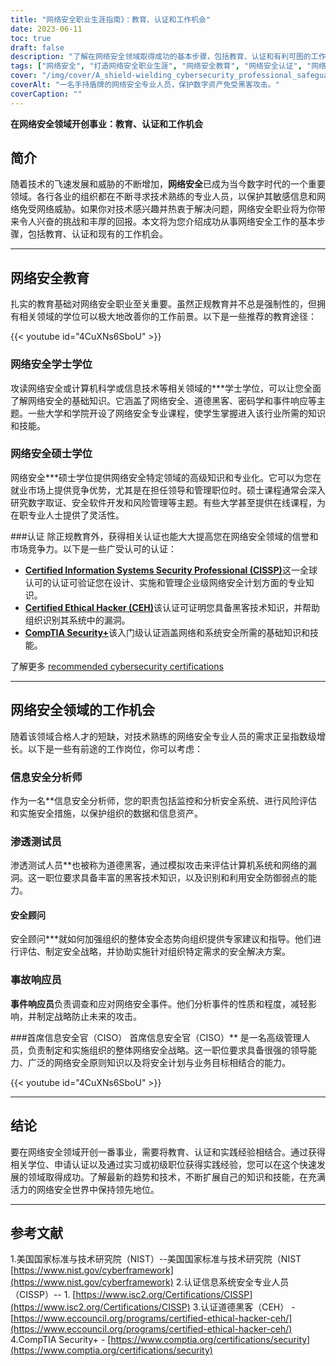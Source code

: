 ```yaml
---
title: "网络安全职业生涯指南》：教育、认证和工作机会"
date: 2023-06-11
toc: true
draft: false
description: "了解在网络安全领域取得成功的基本步骤，包括教育、认证和有利可图的工作前景。"
tags: ["网络安全", "打造网络安全职业生涯", "网络安全教育", "网络安全认证", "网络安全领域的工作机会", "技术职业", "网络安全教育", "网络安全职位", "网络安全行业", "网络安全专业人员", "网络安全技能", "网络安全", "信息安全", "网络安全分析员", "道德黑客", "网络安全顾问", "事件响应", "首席信息安全官", "网络安全战略", "网络安全学士学位", "网络安全硕士", "CISSP 认证", "CEH 认证", "CompTIA Security+ 认证", "网络安全就业市场", "数字取证", "网络安全风险管理", "安全软件开发", "数据保护", "网络安全趋势"]
cover: "/img/cover/A_shield-wielding_cybersecurity_professional_safeguarding.png"
coverAlt: "一名手持盾牌的网络安全专业人员，保护数字资产免受黑客攻击。"
coverCaption: ""
---
```


**在网络安全领域开创事业：教育、认证和工作机会**

## 简介
随着技术的飞速发展和威胁的不断增加，**网络安全**已成为当今数字时代的一个重要领域。各行各业的组织都在不断寻求技术熟练的专业人员，以保护其敏感信息和网络免受网络威胁。如果你对技术感兴趣并热衷于解决问题，网络安全职业将为你带来令人兴奋的挑战和丰厚的回报。本文将为您介绍成功从事网络安全工作的基本步骤，包括教育、认证和现有的工作机会。

______

## 网络安全教育
扎实的教育基础对网络安全职业至关重要。虽然正规教育并不总是强制性的，但拥有相关领域的学位可以极大地改善你的工作前景。以下是一些推荐的教育途径：

{{< youtube id="4CuXNs6SboU" >}}

### 网络安全学士学位
攻读网络安全或计算机科学或信息技术等相关领域的***学士学位，可以让您全面了解网络安全的基础知识。它涵盖了网络安全、道德黑客、密码学和事件响应等主题。一些大学和学院开设了网络安全专业课程，使学生掌握进入该行业所需的知识和技能。

### 网络安全硕士学位
网络安全***硕士学位提供网络安全特定领域的高级知识和专业化。它可以为您在就业市场上提供竞争优势，尤其是在担任领导和管理职位时。硕士课程通常会深入研究数字取证、安全软件开发和风险管理等主题。有些大学甚至提供在线课程，为在职专业人士提供了灵活性。

###认证
除正规教育外，获得相关认证也能大大提高您在网络安全领域的信誉和市场竞争力。以下是一些广受认可的认证：

- [**Certified Information Systems Security Professional (CISSP)**](https://simeononsecurity.com/articles/a-guide-to-earning-the-isc2-cissp-certification/)这一全球认可的认证可验证您在设计、实施和管理企业级网络安全计划方面的专业知识。
- [**Certified Ethical Hacker (CEH)**](https://simeononsecurity.com/articles/preparing-for-the-ceh-certified-ethical-hacker-certification-exam/)该认证可证明您具备黑客技术知识，并帮助组织识别其系统中的漏洞。
- [**CompTIA Security+**](https://simeononsecurity.com/articles/comptias-security-plus-sy0-601-what-do-you-need-to-know/)该入门级认证涵盖网络和系统安全所需的基础知识和技能。

了解更多 [recommended cybersecurity certifications](https://simeononsecurity.com/recommendations/certifications/)

______

## 网络安全领域的工作机会
随着该领域合格人才的短缺，对技术熟练的网络安全专业人员的需求正呈指数级增长。以下是一些有前途的工作岗位，你可以考虑：

### 信息安全分析师
作为一名**信息安全分析师，您的职责包括监控和分析安全系统、进行风险评估和实施安全措施，以保护组织的数据和信息资产。

### 渗透测试员
渗透测试人员**也被称为道德黑客，通过模拟攻击来评估计算机系统和网络的漏洞。这一职位要求具备丰富的黑客技术知识，以及识别和利用安全防御弱点的能力。

#### 安全顾问
安全顾问***就如何加强组织的整体安全态势向组织提供专家建议和指导。他们进行评估、制定安全战略，并协助实施针对组织特定需求的安全解决方案。

### 事故响应员
**事件响应员**负责调查和应对网络安全事件。他们分析事件的性质和程度，减轻影响，并制定战略防止未来的攻击。

###首席信息安全官（CISO）
首席信息安全官（CISO）** 是一名高级管理人员，负责制定和实施组织的整体网络安全战略。这一职位要求具备很强的领导能力、广泛的网络安全原则知识以及将安全计划与业务目标相结合的能力。

{{< youtube id="4CuXNs6SboU" >}}

______

## 结论
要在网络安全领域开创一番事业，需要将教育、认证和实践经验相结合。通过获得相关学位、申请认证以及通过实习或初级职位获得实践经验，您可以在这个快速发展的领域取得成功。了解最新的趋势和技术，不断扩展自己的知识和技能，在充满活力的网络安全世界中保持领先地位。

______

## 参考文献

1.美国国家标准与技术研究院（NIST）--美国国家标准与技术研究院（NIST [https://www.nist.gov/cyberframework](https://www.nist.gov/cyberframework)
2.认证信息系统安全专业人员（CISSP）-- 1. [https://www.isc2.org/Certifications/CISSP](https://www.isc2.org/Certifications/CISSP)
3.认证道德黑客（CEH） - [https://www.eccouncil.org/programs/certified-ethical-hacker-ceh/](https://www.eccouncil.org/programs/certified-ethical-hacker-ceh/)
4.CompTIA Security+ - [https://www.comptia.org/certifications/security](https://www.comptia.org/certifications/security)

